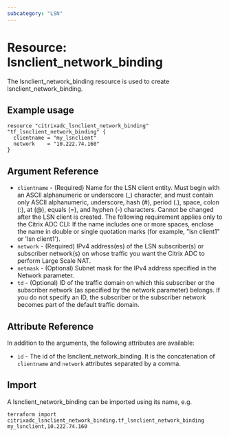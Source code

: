 ```yaml
---
subcategory: "LSN"
---
```


# Resource: lsnclient_network_binding

The lsnclient_network_binding resource is used to create lsnclient_network_binding.


## Example usage

```hcl
resource "citrixadc_lsnclient_network_binding" "tf_lsnclient_network_binding" {
  clientname = "my_lsnclient"
  network    = "10.222.74.160"
}
```


## Argument Reference

* `clientname` - (Required) Name for the LSN client entity. Must begin with an ASCII alphanumeric or underscore (_) character, and must contain only ASCII alphanumeric, underscore, hash (#), period (.), space, colon (:), at (@), equals (=), and hyphen (-) characters. Cannot be changed after the LSN client is created. The following requirement applies only to the Citrix ADC CLI: If the name includes one or more spaces, enclose the name in double or single quotation marks (for example, "lsn client1" or 'lsn client1').
* `network` - (Required) IPv4 address(es) of the LSN subscriber(s) or subscriber network(s) on whose traffic you want the Citrix ADC to perform Large Scale NAT.
* `netmask` - (Optional) Subnet mask for the IPv4 address specified in the Network parameter.
* `td` - (Optional) ID of the traffic domain on which this subscriber or the subscriber network (as specified by the network parameter) belongs.  If you do not specify an ID, the subscriber or the subscriber network becomes part of the default traffic domain.


## Attribute Reference

In addition to the arguments, the following attributes are available:

* `id` - The id of the lsnclient_network_binding. It is the concatenation of `clientname` and `network` attributes separated by a comma.


## Import

A lsnclient_network_binding can be imported using its name, e.g.

```shell
terraform import citrixadc_lsnclient_network_binding.tf_lsnclient_network_binding my_lsnclient,10.222.74.160
```
